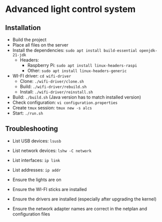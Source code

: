 # Advanced light control system

## Installation

- Build the project
- Place all files on the server
- Install the dependencies: `sudo apt install build-essential openjdk-21-jdk`
  - Headers:
    - Raspberry Pi: `sudo apt install linux-headers-raspi`
    - Other: `sudo apt install linux-headers-generic`
- WI-FI driver: `cd wifi-driver`
  - Clone: `./wifi-driver/clone.sh`
  - Build: `./wifi-driver/rebuild.sh`
  - Install: `./wifi-driver/reinstall.sh`
- Build: `./build.sh` (Java version has to match installed version)
- Check configuration: `vi configuration.properties`
- Create `tmux` session: `tmux new -s alcs`
- Start: `./run.sh`

## Troubleshooting
- List USB devices: `lsusb`
- List network devices: `lshw -C network`
- List interfaces: `ip link`
- List addresses: `ip addr`

- Ensure the lights are on
- Ensure the WI-FI sticks are installed
- Ensure the drivers are installed (especially after upgrading the kernel)
- Ensure the network adapter names are correct in the netplan and configuration files
